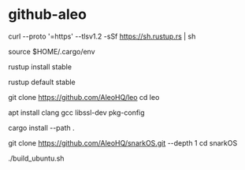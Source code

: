 # github-aleo
curl --proto '=https' --tlsv1.2 -sSf https://sh.rustup.rs | sh

source $HOME/.cargo/env

rustup install stable

rustup default stable

git clone https://github.com/AleoHQ/leo
cd leo

apt install clang gcc libssl-dev pkg-config

cargo install --path .

git clone https://github.com/AleoHQ/snarkOS.git --depth 1
cd snarkOS

./build_ubuntu.sh

